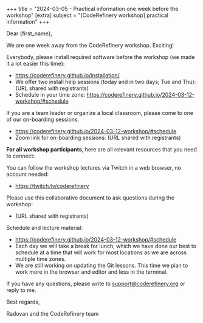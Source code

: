 +++
title = "2024-03-05 - Practical information one week before the workshop"
[extra]
subject = "[CodeRefinery workshop] practical information"
+++

Dear {first_name},

We are one week away from the CodeRefinery workshop. Exciting!

Everybody, please install required software before the workshop (we made it a lot easier this time):
- https://coderefinery.github.io/installation/
- We offer two install help sessions (today and in two days; Tue and Thu): (URL shared with registrants)
- Schedule in your time zone: https://coderefinery.github.io/2024-03-12-workshop/#schedule

If you are a team leader or organize a local classroom, please come to one of our on-boarding sessions:
- https://coderefinery.github.io/2024-03-12-workshop/#schedule
- Zoom link for on-boarding sessions: (URL shared with registrants)


**For all workshop participants**, here are all relevant resources that you need to connect:

You can follow the workshop lectures via Twitch in a web browser, no account needed:
- https://twitch.tv/coderefinery

Please use this collaborative document to ask questions during the workshop:
- (URL shared with registrants)

Schedule and lecture material:
- https://coderefinery.github.io/2024-03-12-workshop/#schedule
- Each day we will take a break for lunch, which we have done our best to schedule at a time that will work for most locations as we are across multiple time zones.
- We are still working on updating the Git lessons. This time we plan to work more in the browser and editor and less in the terminal.


If you have any questions, please write to support@coderefinery.org or reply to me.


Best regards,

Radovan and the CodeRefinery team
